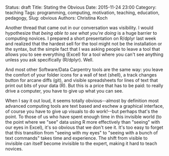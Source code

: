Status: draft
Title: Stating the Obvious
Date: 2015-11-24 23:00
Category: teaching
Tags: programming, computing, motivation, teaching, education, pedagogy, 
Slug: obvious
Authors: Christina Koch

Another thread that came out in our conversation was visibility.  I would 
hypothesize that *being able to see what you're doing* is a huge barrier 
to computing novices.  I prepared a short presentation on R/dplyr 
last week and realized that the hardest sell for the tool might not be 
the installation or the syntax, but the simple fact that I was asking people 
to leave a tool that allows you to see everything (Excel) for a tool where 
you can't see anything unless you ask specifically (R/dplyr).  Well.  

And most other Software/Data Carpentry tools are the same way: you leave 
the comfort of your folder icons for a wall of text (shell), a track changes 
button for arcane diffs (git), and visible spreadsheets for lines of text 
that print out bits of your data (R).  But this is a price that has to be paid: 
to really drive a computer, you have to give up what you can see.  

When I say 
it out loud, it seems totally obvious--almost 
by definition most advanced computing tools are 
text based and eschew a graphical interface, of course you have to 
give up visuals to do work!--but perhaps that's the point.  To those 
of us who have spent enough time in this invisible world (to the point 
where we "see" data using R more effectively than "seeing" with our 
eyes in Excel), it's so obvious that we don't see it.  It's too easy to 
forget that this transition from "seeing with my eyes" to "seeing with 
a bunch of text commands" takes time and experience.  The shift from 
visible to invisible can itself become invisible to the expert, making 
it hard to teach novices.  